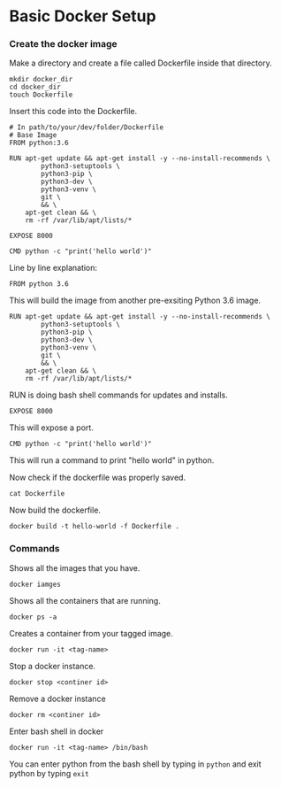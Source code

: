 # Basic Docker Setup

### Create the docker image

Make a directory and create a file called Dockerfile inside that directory.

```
mkdir docker_dir
cd docker_dir
touch Dockerfile
```

Insert this code into the Dockerfile.

```
# In path/to/your/dev/folder/Dockerfile
# Base Image
FROM python:3.6

RUN apt-get update && apt-get install -y --no-install-recommends \
        python3-setuptools \
        python3-pip \
        python3-dev \
        python3-venv \
        git \
        && \
    apt-get clean && \
    rm -rf /var/lib/apt/lists/*

EXPOSE 8000

CMD python -c "print('hello world')"

```

Line by line explanation: 

```
FROM python 3.6
```
This will build the image from another pre-exsiting Python 3.6 image.


```
RUN apt-get update && apt-get install -y --no-install-recommends \
        python3-setuptools \
        python3-pip \
        python3-dev \
        python3-venv \
        git \
        && \
    apt-get clean && \
    rm -rf /var/lib/apt/lists/*
```
RUN is doing bash shell commands for updates and installs.

```
EXPOSE 8000
```
This will expose a port.

```
CMD python -c "print('hello world')"
```
This will run a command to print "hello world" in python.

Now check if the dockerfile was properly saved.

```
cat Dockerfile
```

Now build the dockerfile.

```
docker build -t hello-world -f Dockerfile .
```

### Commands

Shows all the images that you have.

```
docker iamges
```

Shows all the containers that are running.

```
docker ps -a
```

Creates a container from your tagged image.

```
docker run -it <tag-name>
```

Stop a docker instance.

```
docker stop <continer id>
```

Remove a docker instance
```
docker rm <continer id>
```

Enter bash shell in docker
```
docker run -it <tag-name> /bin/bash
```

You can enter python from the bash shell by typing in `python` and exit python by typing `exit`




